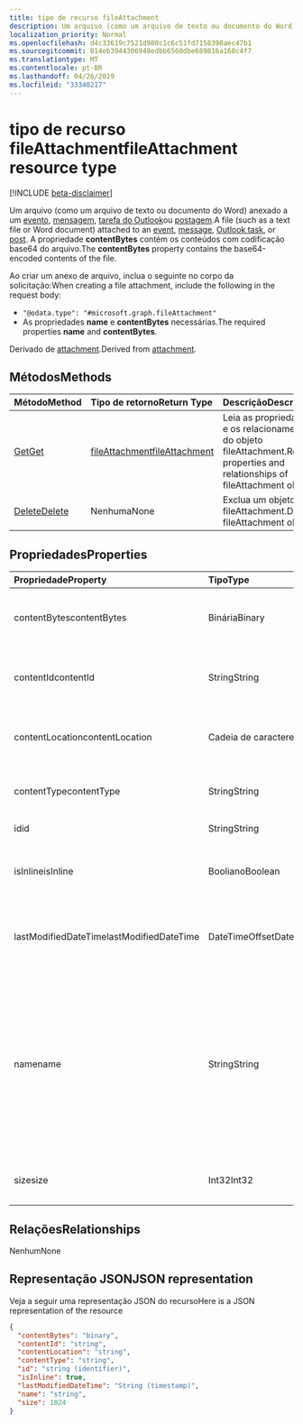 ```yaml
---
title: tipo de recurso fileAttachment
description: Um arquivo (como um arquivo de texto ou documento do Word) anexado a um evento
localization_priority: Normal
ms.openlocfilehash: d4c33619c7521d980c1c6c51fd7158390aec47b1
ms.sourcegitcommit: 014eb3944306948edbb6560dbe689816a168c4f7
ms.translationtype: MT
ms.contentlocale: pt-BR
ms.lasthandoff: 04/26/2019
ms.locfileid: "33340217"
---
```

# <a name="fileattachment-resource-type"></a><span data-ttu-id="bbd0c-103">tipo de recurso fileAttachment</span><span class="sxs-lookup"><span data-stu-id="bbd0c-103">fileAttachment resource type</span></span>

[!INCLUDE [beta-disclaimer](../../includes/beta-disclaimer.md)]

<span data-ttu-id="bbd0c-104">Um arquivo (como um arquivo de texto ou documento do Word) anexado a um [evento](../resources/event.md), [mensagem](../resources/message.md), [tarefa do Outlook](../resources/outlooktask.md)ou [postagem](../resources/post.md).</span><span class="sxs-lookup"><span data-stu-id="bbd0c-104">A file (such as a text file or Word document) attached to an [event](../resources/event.md), [message](../resources/message.md), [Outlook task](../resources/outlooktask.md), or [post](../resources/post.md).</span></span> <span data-ttu-id="bbd0c-105">A propriedade **contentBytes** contém os conteúdos com codificação base64 do arquivo.</span><span class="sxs-lookup"><span data-stu-id="bbd0c-105">The  **contentBytes** property contains the base64-encoded contents of the file.</span></span>  

<span data-ttu-id="bbd0c-106">Ao criar um anexo de arquivo, inclua o seguinte no corpo da solicitação:</span><span class="sxs-lookup"><span data-stu-id="bbd0c-106">When creating a file attachment, include the following in the request body:</span></span>

* `"@odata.type": "#microsoft.graph.fileAttachment"`
* <span data-ttu-id="bbd0c-107">As propriedades **name** e **contentBytes** necessárias.</span><span class="sxs-lookup"><span data-stu-id="bbd0c-107">The required properties **name** and **contentBytes**.</span></span>

<span data-ttu-id="bbd0c-108">Derivado de [attachment](attachment.md).</span><span class="sxs-lookup"><span data-stu-id="bbd0c-108">Derived from [attachment](attachment.md).</span></span>

## <a name="methods"></a><span data-ttu-id="bbd0c-109">Métodos</span><span class="sxs-lookup"><span data-stu-id="bbd0c-109">Methods</span></span>

| <span data-ttu-id="bbd0c-110">Método</span><span class="sxs-lookup"><span data-stu-id="bbd0c-110">Method</span></span>       | <span data-ttu-id="bbd0c-111">Tipo de retorno</span><span class="sxs-lookup"><span data-stu-id="bbd0c-111">Return Type</span></span>  |<span data-ttu-id="bbd0c-112">Descrição</span><span class="sxs-lookup"><span data-stu-id="bbd0c-112">Description</span></span>|
|:---------------|:--------|:----------|
|[<span data-ttu-id="bbd0c-113">Get</span><span class="sxs-lookup"><span data-stu-id="bbd0c-113">Get</span></span>](../api/attachment-get.md) | [<span data-ttu-id="bbd0c-114">fileAttachment</span><span class="sxs-lookup"><span data-stu-id="bbd0c-114">fileAttachment</span></span>](fileattachment.md) |<span data-ttu-id="bbd0c-115">Leia as propriedades e os relacionamentos do objeto fileAttachment.</span><span class="sxs-lookup"><span data-stu-id="bbd0c-115">Read properties and relationships of fileAttachment object.</span></span>|
|[<span data-ttu-id="bbd0c-116">Delete</span><span class="sxs-lookup"><span data-stu-id="bbd0c-116">Delete</span></span>](../api/attachment-delete.md) | <span data-ttu-id="bbd0c-117">Nenhuma</span><span class="sxs-lookup"><span data-stu-id="bbd0c-117">None</span></span> |<span data-ttu-id="bbd0c-118">Exclua um objeto fileAttachment.</span><span class="sxs-lookup"><span data-stu-id="bbd0c-118">Delete fileAttachment object.</span></span> |

## <a name="properties"></a><span data-ttu-id="bbd0c-119">Propriedades</span><span class="sxs-lookup"><span data-stu-id="bbd0c-119">Properties</span></span>
| <span data-ttu-id="bbd0c-120">Propriedade</span><span class="sxs-lookup"><span data-stu-id="bbd0c-120">Property</span></span>     | <span data-ttu-id="bbd0c-121">Tipo</span><span class="sxs-lookup"><span data-stu-id="bbd0c-121">Type</span></span>   |<span data-ttu-id="bbd0c-122">Descrição</span><span class="sxs-lookup"><span data-stu-id="bbd0c-122">Description</span></span>|
|:---------------|:--------|:----------|
|<span data-ttu-id="bbd0c-123">contentBytes</span><span class="sxs-lookup"><span data-stu-id="bbd0c-123">contentBytes</span></span>|<span data-ttu-id="bbd0c-124">Binária</span><span class="sxs-lookup"><span data-stu-id="bbd0c-124">Binary</span></span>|<span data-ttu-id="bbd0c-125">O conteúdo do arquivo codificado pela base64.</span><span class="sxs-lookup"><span data-stu-id="bbd0c-125">The base64-encoded contents of the file.</span></span>|
|<span data-ttu-id="bbd0c-126">contentId</span><span class="sxs-lookup"><span data-stu-id="bbd0c-126">contentId</span></span>|<span data-ttu-id="bbd0c-127">String</span><span class="sxs-lookup"><span data-stu-id="bbd0c-127">String</span></span>|<span data-ttu-id="bbd0c-128">A ID do anexo no repositório do Exchange.</span><span class="sxs-lookup"><span data-stu-id="bbd0c-128">The ID of the attachment in the Exchange store.</span></span>|
|<span data-ttu-id="bbd0c-129">contentLocation</span><span class="sxs-lookup"><span data-stu-id="bbd0c-129">contentLocation</span></span>|<span data-ttu-id="bbd0c-130">Cadeia de caracteres</span><span class="sxs-lookup"><span data-stu-id="bbd0c-130">String</span></span>|<span data-ttu-id="bbd0c-131">Não use essa propriedade que não tem suporte.</span><span class="sxs-lookup"><span data-stu-id="bbd0c-131">Do not use this property as it is not supported.</span></span>|
|<span data-ttu-id="bbd0c-132">contentType</span><span class="sxs-lookup"><span data-stu-id="bbd0c-132">contentType</span></span>|<span data-ttu-id="bbd0c-133">String</span><span class="sxs-lookup"><span data-stu-id="bbd0c-133">String</span></span>|<span data-ttu-id="bbd0c-134">O tipo de conteúdo do anexo.</span><span class="sxs-lookup"><span data-stu-id="bbd0c-134">The content type of the attachment.</span></span>|
|<span data-ttu-id="bbd0c-135">id</span><span class="sxs-lookup"><span data-stu-id="bbd0c-135">id</span></span>|<span data-ttu-id="bbd0c-136">String</span><span class="sxs-lookup"><span data-stu-id="bbd0c-136">String</span></span>|<span data-ttu-id="bbd0c-137">A ID do anexo.</span><span class="sxs-lookup"><span data-stu-id="bbd0c-137">The attachment ID.</span></span>|
|<span data-ttu-id="bbd0c-138">isInline</span><span class="sxs-lookup"><span data-stu-id="bbd0c-138">isInline</span></span>|<span data-ttu-id="bbd0c-139">Booliano</span><span class="sxs-lookup"><span data-stu-id="bbd0c-139">Boolean</span></span>|<span data-ttu-id="bbd0c-140">Defina como true se este for um anexo embutido.</span><span class="sxs-lookup"><span data-stu-id="bbd0c-140">Set to true if this is an inline attachment.</span></span>|
|<span data-ttu-id="bbd0c-141">lastModifiedDateTime</span><span class="sxs-lookup"><span data-stu-id="bbd0c-141">lastModifiedDateTime</span></span>|<span data-ttu-id="bbd0c-142">DateTimeOffset</span><span class="sxs-lookup"><span data-stu-id="bbd0c-142">DateTimeOffset</span></span>|<span data-ttu-id="bbd0c-143">Data e hora em que o anexo foi modificado pela última vez.</span><span class="sxs-lookup"><span data-stu-id="bbd0c-143">The date and time when the attachment was last modified.</span></span>|
|<span data-ttu-id="bbd0c-144">name</span><span class="sxs-lookup"><span data-stu-id="bbd0c-144">name</span></span>|<span data-ttu-id="bbd0c-145">String</span><span class="sxs-lookup"><span data-stu-id="bbd0c-145">String</span></span>|<span data-ttu-id="bbd0c-146">O nome que representa o texto que é exibido abaixo do ícone que representa o anexo inserido. Não precisa ser o nome de arquivo real.</span><span class="sxs-lookup"><span data-stu-id="bbd0c-146">The name representing the text that is displayed below the icon representing the embedded attachment.This does not need to be the actual file name.</span></span>|
|<span data-ttu-id="bbd0c-147">size</span><span class="sxs-lookup"><span data-stu-id="bbd0c-147">size</span></span>|<span data-ttu-id="bbd0c-148">Int32</span><span class="sxs-lookup"><span data-stu-id="bbd0c-148">Int32</span></span>|<span data-ttu-id="bbd0c-149">O tamanho do anexo em bytes.</span><span class="sxs-lookup"><span data-stu-id="bbd0c-149">The size in bytes of the attachment.</span></span>|

## <a name="relationships"></a><span data-ttu-id="bbd0c-150">Relações</span><span class="sxs-lookup"><span data-stu-id="bbd0c-150">Relationships</span></span>
<span data-ttu-id="bbd0c-151">Nenhum</span><span class="sxs-lookup"><span data-stu-id="bbd0c-151">None</span></span>


## <a name="json-representation"></a><span data-ttu-id="bbd0c-152">Representação JSON</span><span class="sxs-lookup"><span data-stu-id="bbd0c-152">JSON representation</span></span>

<span data-ttu-id="bbd0c-153">Veja a seguir uma representação JSON do recurso</span><span class="sxs-lookup"><span data-stu-id="bbd0c-153">Here is a JSON representation of the resource</span></span>

<!-- {
  "blockType": "resource",
  "optionalProperties": [

  ],
  "@odata.type": "microsoft.graph.fileAttachment"
}-->

```json
{
  "contentBytes": "binary",
  "contentId": "string",
  "contentLocation": "string",
  "contentType": "string",
  "id": "string (identifier)",
  "isInline": true,
  "lastModifiedDateTime": "String (timestamp)",
  "name": "string",
  "size": 1024
}

```

<!-- uuid: 8fcb5dbc-d5aa-4681-8e31-b001d5168d79
2015-10-25 14:57:30 UTC -->
<!--
{
  "type": "#page.annotation",
  "description": "fileAttachment resource",
  "keywords": "",
  "section": "documentation",
  "tocPath": "",
  "suppressions": []
}
-->
